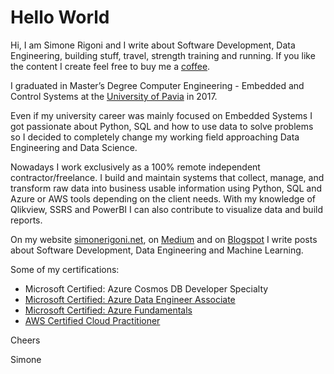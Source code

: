 # Hello World

Hi, I am Simone Rigoni and I write about Software Development, Data Engineering, building stuff, travel, strength training and running. If you like the content I create feel free to buy me a [coffee](https://www.buymeacoffee.com/simonerigoni).

I graduated in Master’s Degree Computer Engineering - Embedded and Control Systems at the [University of Pavia](http://wcm-3.unipv.it/site/en/home.html) in 2017.

Even if my university career was mainly focused on Embedded Systems I got passionate about Python, SQL and how to use data to solve problems so I decided to completely change my working field approaching Data Engineering and Data Science.

Nowadays I work exclusively as a 100% remote independent contractor/freelance. I build and maintain systems that collect, manage, and transform raw data into business usable information using Python, SQL and Azure or AWS tools depending on the client needs. With my knowledge of Qlikview, SSRS and PowerBI I can also contribute to visualize data and build reports. 

On my website [simonerigoni.net](http://www.simonerigoni.net), on [Medium](https://medium.com/@simone-rigoni01) and on [Blogspot](https://simonerigoni01.blogspot.com/) I write posts about Software Development, Data Engineering and Machine Learning.

Some of my certifications:
- Microsoft Certified: Azure Cosmos DB Developer Specialty
- [Microsoft Certified: Azure Data Engineer Associate](https://learn.microsoft.com/en-us/users/simonerigoni-3699/credentials/66B926D183CDF3CA)
- [Microsoft Certified: Azure Fundamentals](https://learn.microsoft.com/en-us/users/simonerigoni-3699/credentials/63ECBD76F6BAE9D8)
- [AWS Certified Cloud Practitioner](https://www.credly.com/badges/7a23b2b0-8930-4409-b63a-3460ea040311)
 
Cheers

Simone
